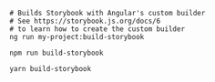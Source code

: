 ```shell renderer="angular" language="js" tabTitle="with-builder"
# Builds Storybook with Angular's custom builder
# See https://storybook.js.org/docs/6
# to learn how to create the custom builder
ng run my-project:build-storybook
```
```shell renderer="common" language="js" packageManager="npm"
npm run build-storybook
```
```shell renderer="common" language="js" packageManager="yarn"
yarn build-storybook
```
